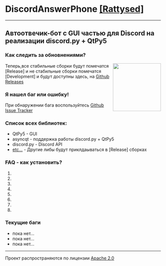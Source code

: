 # DiscordAnswerPhone [[Rattysed]](https://github.com/Rattysed)
___
## Автоотвечик-бот с GUI частью для Discord на реализации discord.py + QtPy5

### Как следить за обновнениями?
<p><img align=right src="https://user-images.githubusercontent.com/879756/65964779-3a067200-e423-11e9-9928-938b976af2c2.gif" height="155">
    
Теперь,все стабильные сборки будут помечатся [Release] и не стабильные сборки помечатся [Development] и будут доступны здесь, на [Github Releases](https://github.com/Embronian-IT-Industry/DiscordAnswerPhone/releases) 

### Я нашел баг или ошибку! 
При обнаружении бага воспользуйтесь [Github Issue Tracker](https://github.com/Embronian-IT-Industry/DiscordAnswerPhone/issues)

### Список всех библиотек:
 - QtPy5 - GUI 
 - asyncqt - поддержка работы discord.py + QtPy5
 - discord.py - Discord API
 - [etc...](https://Embronian-IT-Industry/DiscordAnswerPhone/releases) - Другие либы будут приклдаываться в [Release] сборках

### FAQ - как установить?
 1.
 2.
 3.
 4.
 5.
 6.
 7.
 8.
 

### Текущие баги
 - пока нет...
 - пока нет...
 - пока нет...
___
Проект распространяются по лицензии [Apache 2.0](https://github.com/Embronian-IT-Industry/DiscordAnswerPhone/blob/master/LICENSE)
</p>

 
